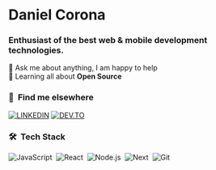 # Daniel Corona
### Enthusiast of the best web & mobile development technologies.

💬 Ask me about anything, I am happy to help</br>
🌱 Learning all about **Open Source**</br>
<!-- 👨‍💻 All of my projects are available at [danielcorona.com.br](https://danielcorona.com.br) -->

### 📸 &nbsp;Find me elsewhere

[![LINKEDIN](https://img.shields.io/badge/Linkedin-05122A?style=for-the-badge&logo=linkedin)](https://www.linkedin.com/in/dnlcorona)
[![DEV.TO](https://img.shields.io/badge/Linkedin-05122A?style=for-the-badge&logo=linkedin)](https://dev.to/dnlcorona)


### 🛠 &nbsp;Tech Stack
![JavaScript](https://img.shields.io/badge/-JavaScript-05122A?style=flat&logo=javascript)&nbsp;
![React](https://img.shields.io/badge/-React-05122A?style=flat&logo=react)&nbsp;
![Node.js](https://img.shields.io/badge/-Node.js-05122A?style=flat&logo=node.js)&nbsp;
![Next](https://img.shields.io/badge/-Next-05122A?style=flat&logo=next.js)&nbsp;
![Git](https://img.shields.io/badge/-Git-05122A?style=flat&logo=git)&nbsp;
